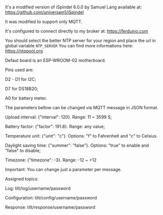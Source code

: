 It's a modified version of iSpindel 6.0.0 by Samuel Lang available at: <https://github.com/universam1/iSpindel>

It was modified to support only MQTT.

It's configured to connect directly to my broker at: <https://ferduino.com>

You should select the better NTP server for your region and place the url in global variable `NTP_SERVER`
You can find more informations here: <https://ntppool.org>

Defaut board is an ESP-WROOM-02 motherboard.

Pins used are:

D2 - D1 for I2C;

D7 for DS18B20;

A0 for battery meter.

The parameters bellow can be changed via MQTT message in JSON format.

Upload interval: {"interval": 120}. Range: 11 ~ 3599 S;

Battery factor: {"factor": 191.8}. Range: any value;

Temperature unit: {"unit": "c"}. Options: "f" to Fahrenheit and "c" to Celsius.

Daylight saving time: {"summer": "false"}. Options: "true" to enable and "false" to disable;

Timezone: {"timezone": -3}. Range: -12 ~ +12

Important: You can change just a parameter per message.

Assigned topics:

Log: tilt/log/username/password

Configuration: tilt/config/username/password

Response: tilt/response/username/password
